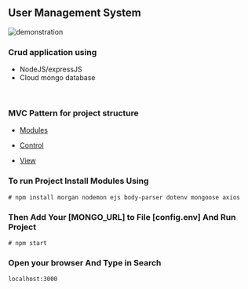 <div align="left" width="50">

## User Management System

<img src="https://github.com/iNightjar/User-Management-System/blob/master/images/demonstration.gif?raw=true" href="https://github.com/iNightjar" alt="demonstration" />
  
<br>

### Crud application using

* NodeJS/expressJS
* Cloud mongo database

<br>

### MVC Pattern for project structure

* [Modules](https://github.com/iNightjar/User-Management-System/tree/master/views)

* [Control](https://github.com/iNightjar/User-Management-System/tree/master/server)

* [View](https://github.com/iNightjar/User-Management-System/tree/master/assets)

### To run Project Install Modules Using

```
# npm install morgan nodemon ejs body-parser dotenv mongoose axios
```
### Then Add Your [MONGO_URL] to File [config.env] And Run Project

```
# npm start 
```


### Open your browser And Type in Search

```
localhost:3000
```
</div>